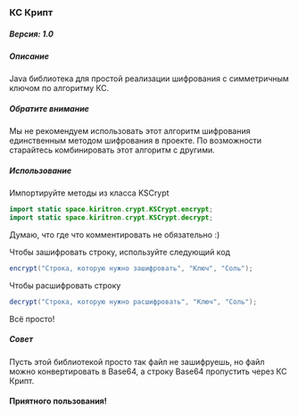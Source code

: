 ### **КС Крипт**

##### Версия: 1.0
##### Описание

Java библиотека для простой реализации шифрования с симметричным ключом по алгоритму КС.

##### Обратите внимание
Мы не рекомендуем использовать этот алгоритм шифрования единственным методом шифрования в проекте. По возможности старайтесь комбинировать этот алгоритм с другими.

##### Использование
Импортируйте методы из класса KSCrypt
```java
import static space.kiritron.crypt.KSCrypt.encrypt;
import static space.kiritron.crypt.KSCrypt.decrypt;
```
Думаю, что где что комментировать не обязательно :)

Чтобы зашифровать строку, используйте следующий код
```java
encrypt("Строка, которую нужно зашифровать", "Ключ", "Соль");
```
Чтобы расшифровать строку
```java
decrypt("Строка, которую нужно расшифровать", "Ключ", "Соль");
```
Всё просто!

##### Совет
Пусть этой библиотекой просто так файл не зашифруешь, но файл можно конвертировать в Base64, а строку Base64 пропустить через КС Крипт.

#### Приятного пользования!
